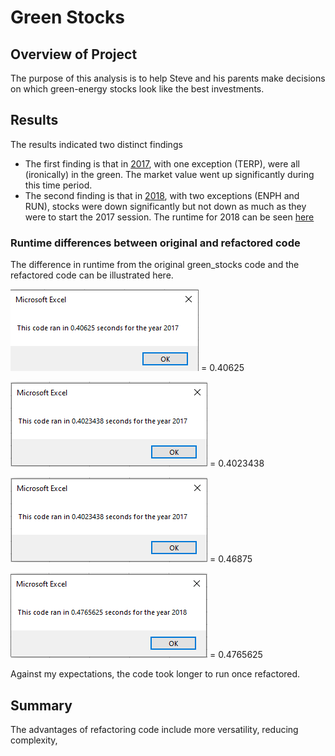 # Green Stocks

## Overview of Project
The purpose of this analysis is to help Steve and his parents make decisions on which green-energy stocks look like the best investments. 

## Results
The results indicated two distinct findings
- The first finding is that in [2017](resources/2017_table.png), with one exception (TERP), were all (ironically) in the green. The market value went up significantly during this time period. 
- The second finding is that in [2018](resources/2018_table.png), with two exceptions (ENPH and RUN), stocks were down significantly but not down as much as they were to start the 2017 session. The runtime for 2018 can be seen [here](resources/VBA_Challenge_2018.png)

### Runtime differences between original and refactored code
The difference in runtime from the original green_stocks code and the refactored code can be illustrated here.

![original 2017 code](resources/original_2017.png) = 0.40625

![refactored 2017 code](resources/refactored_2017.png) = 0.4023438 

![original 2018 code](resources/refactored_2017.png) = 0.46875

![refactored 2018 code](resources/refactored_2018.png) = 0.4765625

Against my expectations, the code took longer to run once refactored. 

## Summary
The advantages of refactoring code include more versatility, reducing complexity, 

